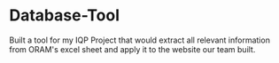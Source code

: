 # Database-Tool
Built a tool for my IQP Project that would extract all relevant information from ORAM's excel sheet and apply it to the website our team built.
